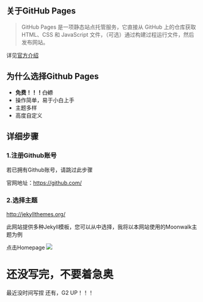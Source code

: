 ## 关于GitHub Pages
> GitHub Pages 是一项静态站点托管服务，它直接从 GitHub 上的仓库获取 HTML、CSS 和 JavaScript 文件，（可选）通过构建过程运行文件，然后发布网站。

详见[官方介绍](https://docs.github.com/zh/pages/getting-started-with-github-pages/about-github-pages#%E5%85%B3%E4%BA%8E-github-page)

## 为什么选择Github Pages
- __免费！！！__~~白嫖~~
- 操作简单，易于小白上手
- 主题多样
- 高度自定义

## 详细步骤
### 1.注册Github账号
若已拥有Github账号，请跳过此步骤

官网地址：https://github.com/

### 2.选择主题
http://jekyllthemes.org/

此网站提供多种Jekyll模板，您可以从中选择，我将以本网站使用的Moonwalk主题为例

点击Homepage
![](https://cdn.jsdelivr.net/gh/ub1nlr/ub1nlr.github.io/img/2023-07-29/01.png)

# 还没写完，不要着急奥
最近没时间写捏
还有，G2 UP！！！